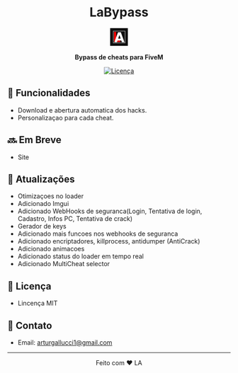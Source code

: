 <h1 align="center">LaBypass</h1>

<p align="center">
  <img src="logo.png" alt="Logo do Projeto">
</p>

<p align="center">
  <strong>Bypass de cheats para FiveM</strong>
</p>

<p align="center">
  <a href="LICENSE">
    <img src="https://img.shields.io/github/license/Leda16/License" alt="Licença">
  </a>
</p>

## 🚀 Funcionalidades

- Download e abertura automatica dos hacks.
- Personalizaçao para cada cheat.

## 🔜 Em Breve

- Site

## 🔄 Atualizações

- Otimizaçoes no loader
- Adicionado Imgui
- Adicionado WebHooks de seguranca(Login, Tentativa de login, Cadastro, Infos PC, Tentativa de crack)
- Gerador de keys
- Adicionado mais funcoes nos webhooks de seguranca
- Adicionado encriptadores, killprocess, antidumper (AntiCrack)
- Adicionado animacoes
- Adicionado status do loader em tempo real
- Adicionado MultiCheat selector

## 📄 Licença

- Lincença MIT

## 📧 Contato

- Email: arturgallucci1@gmail.com

---

<p align="center">
  Feito com ❤️ LA
</p>